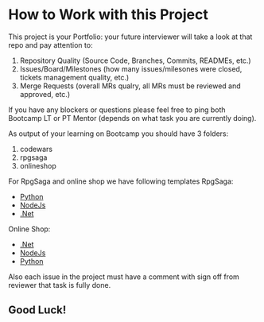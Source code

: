 # How to Work with this Project

This project is your Portfolio: your future interviewer will take a look at that repo and pay attention to:
1. Repository Quality (Source Code, Branches, Commits, READMEs, etc.)
1. Issues/Board/Milestones (how many issues/milesones were closed, tickets management quality, etc.)
1. Merge Requests (overall MRs qualry, all MRs must be reviewed and approved, etc.)

If you have any blockers or questions please feel free to ping both Bootcamp LT or PT Mentor (depends on what task you are currently doing).

As output of your learning on Bootcamp you should have 3 folders:
1. codewars 
1. rpgsaga
1. onlineshop

For RpgSaga and online shop we have following templates
RpgSaga: 
- [Python](https://gitlab.akvelon.net:9443/bootcamp/rpgsagapython)
- [NodeJs](https://gitlab.akvelon.net:9443/bootcamp/rpgsagats)
- [.Net](https://gitlab.akvelon.net:9443/bootcamp/rpgsaganetcore)

Online Shop:
- [.Net](https://gitlab.akvelon.net:9443/bootcamp/net-react-template)
- [NodeJs](https://gitlab.akvelon.net:9443/bootcamp/nest-react-template)
- [Python](https://gitlab.akvelon.net:9443/bootcamp/python-react-template)

Also each issue in the project must have a comment with sign off from reviewer that task is fully done.

## Good Luck!
